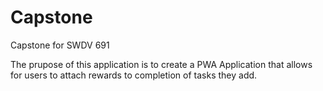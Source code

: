 # Capstone
Capstone for SWDV 691

The prupose of this application is to create a PWA Application that allows for users to attach rewards to completion of tasks they add.
